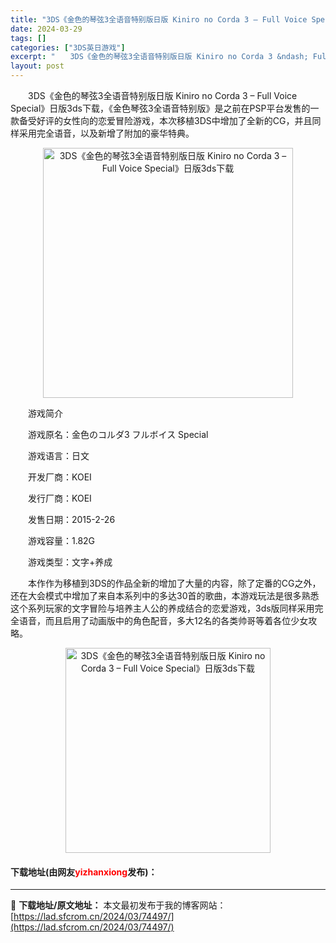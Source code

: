 ```yaml
---
title: "3DS《金色的琴弦3全语音特别版日版 Kiniro no Corda 3 – Full Voice Special》日版3ds下载"
date: 2024-03-29
tags: []
categories: ["3DS英日游戏"]
excerpt: "　　3DS《金色的琴弦3全语音特别版日版 Kiniro no Corda 3 &ndash; Full Voice Special》日版3ds下载，《金色琴弦3全语音特别版》是之前在PSP平台发售的一款备受好评的女性向的恋爱冒险游戏，本次移植3DS中增加了全新的CG，并且同样采用完全语音，以及新增了&hellip;"
layout: post
---
```


 <p>　　3DS《金色的琴弦3全语音特别版日版 Kiniro no Corda 3 &ndash; Full Voice Special》日版3ds下载，《金色琴弦3全语音特别版》是之前在PSP平台发售的一款备受好评的女性向的恋爱冒险游戏，本次移植3DS中增加了全新的CG，并且同样采用完全语音，以及新增了附加的豪华特典。</p> <p align="center"><img align="" border="0" src="https://lad.sfcrom.cn/wp-content/uploads/2024/03/20240329_66062d8e691d1.jpg" width="400" alt="3DS《金色的琴弦3全语音特别版日版 Kiniro no Corda 3 – Full Voice Special》日版3ds下载" /></p> <p>　　游戏简介</p> <p>　　游戏原名：金色のコルダ3 フルボイス Special</p> <p>　　游戏语言：日文</p> <p>　　开发厂商：KOEI</p> <p>　　发行厂商：KOEI</p> <p>　　发售日期：2015-2-26</p> <p>　　游戏容量：1.82G</p> <p>　　游戏类型：文字+养成</p> <p>　　本作作为移植到3DS的作品全新的增加了大量的内容，除了定番的CG之外，还在大会模式中增加了来自本系列中的多达30首的歌曲，本游戏玩法是很多熟悉这个系列玩家的文字冒险与培养主人公的养成结合的恋爱游戏，3ds版同样采用完全语音，而且启用了动画版中的角色配音，多大12名的各类帅哥等着各位少女攻略。</p> <p align="center"><img align="" border="0" src="https://lad.sfcrom.cn/wp-content/uploads/2024/03/20240329_66062d8edc0d1.jpg" width="328" alt="3DS《金色的琴弦3全语音特别版日版 Kiniro no Corda 3 – Full Voice Special》日版3ds下载" /></p> <p><h4>下载地址(由网友<font color="red">yizhanxiong</font>发布)：</h4></p> 

---
📖 **下载地址/原文地址：** 本文最初发布于我的博客网站：[https://lad.sfcrom.cn/2024/03/74497/](https://lad.sfcrom.cn/2024/03/74497/)
